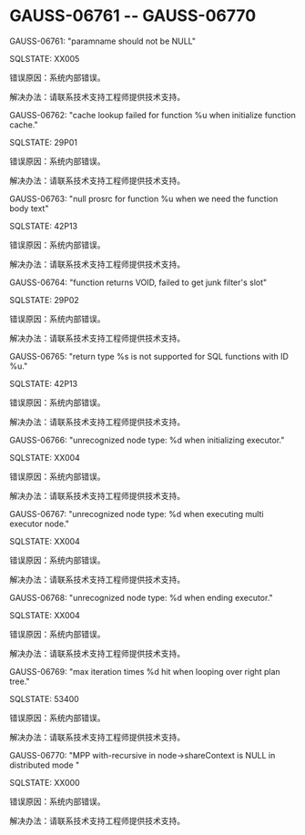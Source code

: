 # GAUSS-06761 -- GAUSS-06770

GAUSS-06761: "paramname should not be NULL"

SQLSTATE: XX005

错误原因：系统内部错误。

解决办法：请联系技术支持工程师提供技术支持。

GAUSS-06762: "cache lookup failed for function %u when initialize function cache."

SQLSTATE: 29P01

错误原因：系统内部错误。

解决办法：请联系技术支持工程师提供技术支持。

GAUSS-06763: "null prosrc for function %u when we need the function body text"

SQLSTATE: 42P13

错误原因：系统内部错误。

解决办法：请联系技术支持工程师提供技术支持。

GAUSS-06764: "function returns VOID, failed to get junk filter's slot"

SQLSTATE: 29P02

错误原因：系统内部错误。

解决办法：请联系技术支持工程师提供技术支持。

GAUSS-06765: "return type %s is not supported for SQL functions with ID %u."

SQLSTATE: 42P13

错误原因：系统内部错误。

解决办法：请联系技术支持工程师提供技术支持。

GAUSS-06766: "unrecognized node type: %d when initializing executor."

SQLSTATE: XX004

错误原因：系统内部错误。

解决办法：请联系技术支持工程师提供技术支持。

GAUSS-06767: "unrecognized node type: %d when executing multi executor node."

SQLSTATE: XX004

错误原因：系统内部错误。

解决办法：请联系技术支持工程师提供技术支持。

GAUSS-06768: "unrecognized node type: %d when ending executor."

SQLSTATE: XX004

错误原因：系统内部错误。

解决办法：请联系技术支持工程师提供技术支持。

GAUSS-06769: "max iteration times %d hit when looping over right plan tree."

SQLSTATE: 53400

错误原因：系统内部错误。

解决办法：请联系技术支持工程师提供技术支持。

GAUSS-06770: "MPP with-recursive in node-\>shareContext is NULL in distributed mode "

SQLSTATE: XX000

错误原因：系统内部错误。

解决办法：请联系技术支持工程师提供技术支持。

